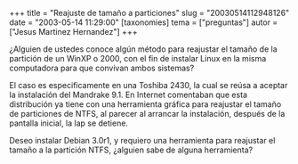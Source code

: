+++
title = "Reajuste de tamaño a particiones"
slug = "20030514112948126"
date = "2003-05-14 11:29:00"
[taxonomies]
tema = ["preguntas"]
autor = ["Jesus Martinez Hernandez"]
+++

¿Alguien de ustedes conoce algún método para reajustar el tamaño de la
partición de un WinXP o 2000, con el fin de instalar Linux en la misma
computadora para que convivan ambos sistemas?

<!-- more -->
El caso es especificamente en una Toshiba 2430, la cual se reúsa a
aceptar la instalación del Mandrake 9.1. En Internet comentaban que esta
distribución ya tiene con una herramienta gráfica para reajustar el
tamaño de particiones de NTFS, al parecer al arrancar la instalación,
después de la pantalla inicial, la lap se detiene.

Deseo instalar Debian 3.0r1, y requiero una herramienta para reajustar
el tamaño a la partición NTFS, ¿alguien sabe de alguna herramienta?

